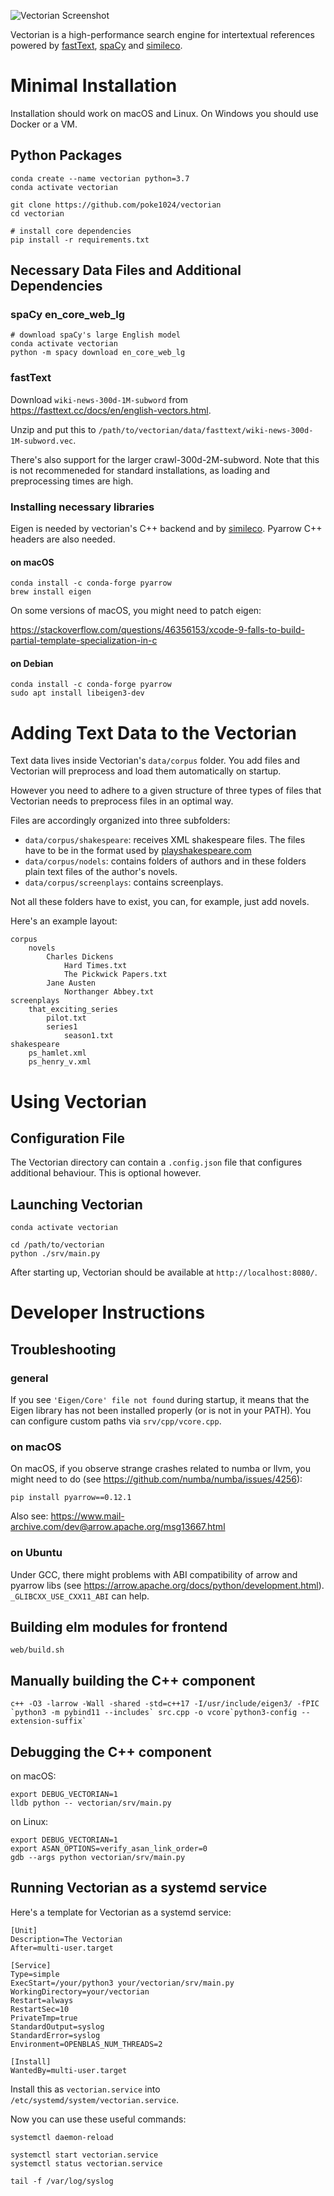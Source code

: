 ![Vectorian Screenshot](/docs/screenshot.png)

Vectorian is a high-performance search engine for intertextual references powered by
<a href="https://fasttext.cc/">fastText</a>, <a href="https://spacy.io/">spaCy</a> and
<a href="https://github.com/poke1024/simileco">simileco</a>.

# Minimal Installation

Installation should work on macOS and Linux. On Windows you should use Docker or a VM.

## Python Packages

```
conda create --name vectorian python=3.7
conda activate vectorian

git clone https://github.com/poke1024/vectorian
cd vectorian

# install core dependencies
pip install -r requirements.txt
```

## Necessary Data Files and Additional Dependencies

### spaCy en_core_web_lg

```
# download spaCy's large English model
conda activate vectorian
python -m spacy download en_core_web_lg
```

### fastText

Download `wiki-news-300d-1M-subword` from https://fasttext.cc/docs/en/english-vectors.html.

Unzip and put this to `/path/to/vectorian/data/fasttext/wiki-news-300d-1M-subword.vec`.

There's also support for the larger crawl-300d-2M-subword. Note that this is not recommeneded for
standard installations, as loading and preprocessing times are high.

### Installing necessary libraries

Eigen is needed by vectorian's C++ backend and by <a href="https://github.com/poke1024/simileco">simileco</a>.
Pyarrow C++ headers are also needed.

#### on macOS

```
conda install -c conda-forge pyarrow
brew install eigen
```

On some versions of macOS, you might need to patch eigen:

https://stackoverflow.com/questions/46356153/xcode-9-falls-to-build-partial-template-specialization-in-c

#### on Debian

```
conda install -c conda-forge pyarrow
sudo apt install libeigen3-dev
```

# Adding Text Data to the Vectorian

Text data lives inside Vectorian's `data/corpus` folder. You add files
and Vectorian will preprocess and load them automatically on startup.

However you need to adhere to a given structure of three types of files
that Vectorian needs to preprocess files in an optimal way.

Files are accordingly organized into three subfolders:

* `data/corpus/shakespeare`: receives XML shakespeare files. The files have
to be in the format used by <a href="https://github.com/severdia/PlayShakespeare.com-XML">playshakespeare.com</a>
* `data/corpus/nodels`: contains folders of authors and in these folders
plain text files of the author's novels.
* `data/corpus/screenplays`: contains screenplays.

Not all these folders have to exist, you can, for example, just add novels.

Here's an example layout:

```
corpus
	novels
		Charles Dickens
			Hard Times.txt
			The Pickwick Papers.txt
		Jane Austen
			Northanger Abbey.txt
screenplays
	that_exciting_series
		pilot.txt
		series1
			season1.txt
shakespeare
	ps_hamlet.xml
	ps_henry_v.xml
```

# Using Vectorian

## Configuration File

The Vectorian directory can contain a `.config.json` file that configures
additional behaviour. This is optional however.

## Launching Vectorian

```
conda activate vectorian

cd /path/to/vectorian
python ./srv/main.py
```

After starting up, Vectorian should be available at `http://localhost:8080/`.

# Developer Instructions

## Troubleshooting

### general

If you see `'Eigen/Core' file not found` during startup, it means
that the Eigen library has not been installed properly (or is not
in your PATH). You can configure custom paths via `srv/cpp/vcore.cpp`.

### on macOS

On macOS, if you observe strange crashes related to numba or llvm,
you might need to do (see https://github.com/numba/numba/issues/4256):

`pip install pyarrow==0.12.1`

Also see: https://www.mail-archive.com/dev@arrow.apache.org/msg13667.html

### on Ubuntu

Under GCC, there might problems with ABI compatibility of arrow and
pyarrow libs (see https://arrow.apache.org/docs/python/development.html).
`_GLIBCXX_USE_CXX11_ABI` can help.

## Building elm modules for frontend

`web/build.sh`

## Manually building the C++ component

```
c++ -O3 -larrow -Wall -shared -std=c++17 -I/usr/include/eigen3/ -fPIC `python3 -m pybind11 --includes` src.cpp -o vcore`python3-config --extension-suffix`
```

## Debugging the C++ component

on macOS:
```
export DEBUG_VECTORIAN=1
lldb python -- vectorian/srv/main.py
```

on Linux:
```
export DEBUG_VECTORIAN=1
export ASAN_OPTIONS=verify_asan_link_order=0
gdb --args python vectorian/srv/main.py
```

## Running Vectorian as a systemd service

Here's a template for Vectorian as a systemd service:

```
[Unit]
Description=The Vectorian
After=multi-user.target

[Service]
Type=simple
ExecStart=/your/python3 your/vectorian/srv/main.py
WorkingDirectory=your/vectorian
Restart=always
RestartSec=10
PrivateTmp=true
StandardOutput=syslog
StandardError=syslog
Environment=OPENBLAS_NUM_THREADS=2

[Install]
WantedBy=multi-user.target
```

Install this as `vectorian.service` into `/etc/systemd/system/vectorian.service`.

Now you can use these useful commands:

```
systemctl daemon-reload

systemctl start vectorian.service
systemctl status vectorian.service

tail -f /var/log/syslog
```
